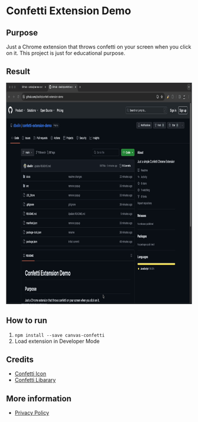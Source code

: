 # Confetti Extension Demo

## Purpose
Just a Chrome extension that throws confetti on your screen when you click on it.
This project is just for educational purpose.

## Result
<img src="docs/screenshots/Confetti-Demo.gif" width="800" height="600">

## How to run
1. `npm install --save canvas-confetti`
2. Load extension in Developer Mode

## Credits
- [Confetti Icon](https://www.flaticon.com/free-icons/confetti)
- [Confetti Libarary](https://github.com/catdad/canvas-confetti)

## More information
* [Privacy Policy](docs/privacy.md)
